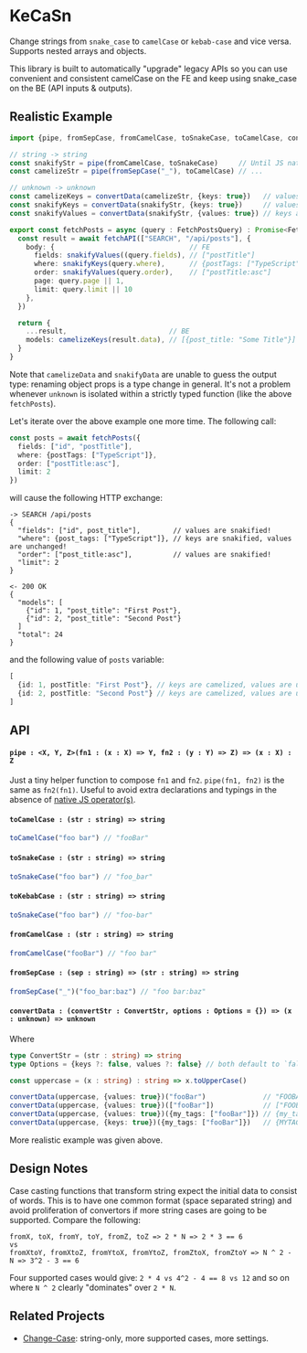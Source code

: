# KeCaSn

Change strings from `snake_case` to `camelCase` or `kebab-case` and vice versa. 
Supports nested arrays and objects.

This library is built to automatically "upgrade" legacy APIs so you can use convenient and consistent
camelCase on the FE and keep using snake_case on the BE (API inputs & outputs).

## Realistic Example

```ts
import {pipe, fromSepCase, fromCamelCase, toSnakeCase, toCamelCase, convertData} from "kecasn"

// string -> string
const snakifyStr = pipe(fromCamelCase, toSnakeCase)     // Until JS natively supports `|>` pipeline operator
const camelizeStr = pipe(fromSepCase("_"), toCamelCase) // ...

// unknown -> unknown
const camelizeKeys = convertData(camelizeStr, {keys: true})   // values are not converted 
const snakifyKeys = convertData(snakifyStr, {keys: true})     // values are not converted 
const snakifyValues = convertData(snakifyStr, {values: true}) // keys are not converted

export const fetchPosts = async (query : FetchPostsQuery) : Promise<FetchPostsResult> => {
  const result = await fetchAPI(["SEARCH", "/api/posts"], {
    body: {                                 // FE                         -> BE 
      fields: snakifyValues((query.fields), // ["postTitle"]              -> ["post_title"]
      where: snakifyKeys(query.where),      // {postTags: ["TypeScript"]} -> {post_tags: ["TypeScript"]}
      order: snakifyValues(query.order),    // ["postTitle:asc"]          -> ["post_title:asc"]
      page: query.page || 1, 
      limit: query.limit || 10
    },
  })

  return {
    ...result,                         // BE                           -> FE 
    models: camelizeKeys(result.data), // [{post_title: "Some Title"}] -> [{postTitle: "Some Title"}]
  }
}
```

Note that `camelizeData` and `snakifyData` are unable to guess the output type: renaming object props
is a type change in general. It's not a problem whenever `unknown` is isolated within a strictly typed
function (like the above `fetchPosts`).

Let's iterate over the above example one more time. The following call: 

```ts
const posts = await fetchPosts({
  fields: ["id", "postTitle"], 
  where: {postTags: ["TypeScript"]}, 
  order: ["postTitle:asc"],
  limit: 2
})
```

will cause the following HTTP exchange: 

```
-> SEARCH /api/posts
{
  "fields": ["id", post_title"],        // values are snakified!
  "where": {post_tags: ["TypeScript"]}, // keys are snakified, values are unchanged!
  "order": ["post_title:asc"],          // values are snakified!
  "limit": 2  
}

<- 200 OK
{
  "models": [
    {"id": 1, "post_title": "First Post"}, 
    {"id": 2, "post_title": "Second Post"}
  ]
  "total": 24
}
```

and the following value of `posts` variable:

```ts
[
  {id: 1, postTitle: "First Post"}, // keys are camelized, values are unchanged!
  {id: 2, postTitle: "Second Post"} // keys are camelized, values are unchanged!
]
```

## API

#### `pipe : <X, Y, Z>(fn1 : (x : X) => Y, fn2 : (y : Y) => Z) => (x : X) : Z`

Just a tiny helper function to compose `fn1` and `fn2`. `pipe(fn1, fn2)` is the same as `fn2(fn1)`.
Useful to avoid extra declarations and typings in the absence of [native JS operator(s)](https://github.com/tc39/proposal-pipeline-operator).

#### `toCamelCase : (str : string) => string`

```ts
toCamelCase("foo bar") // "fooBar"
```

#### `toSnakeCase : (str : string) => string`

```ts
toSnakeCase("foo bar") // "foo_bar"
```

#### `toKebabCase : (str : string) => string`

```ts
toSnakeCase("foo bar") // "foo-bar"
```

#### `fromCamelCase : (str : string) => string`

```ts
fromCamelCase("fooBar") // "foo bar"
```

#### `fromSepCase : (sep : string) => (str : string) => string`

```ts
fromSepCase("_")("foo_bar:baz") // "foo bar:baz"
```

#### `convertData : (convertStr : ConvertStr, options : Options = {}) => (x : unknown) => unknown`

Where 

```ts
type ConvertStr = (str : string) => string
type Options = {keys ?: false, values ?: false} // both default to `false`
```

```ts
const uppercase = (x : string) : string => x.toUpperCase()

convertData(uppercase, {values: true})("fooBar")              // "FOOBAR"
convertData(uppercase, {values: true})(["fooBar"])            // ["FOOBAR"]
convertData(uppercase, {values: true})({my_tags: ["fooBar"]}) // {my_tags: ["FOOBAR"]}
convertData(uppercase, {keys: true})({my_tags: ["fooBar"]})   // {MYTAGS: ["fooBar"]}
```

More realistic example was given above.

## Design Notes

Case casting functions that transform string expect the initial data to consist of words.
This is to have one common format (space separated string) and avoid proliferation of convertors
if more string cases are going to be supported. Compare the following:

```
fromX, toX, fromY, toY, fromZ, toZ => 2 * N => 2 * 3 == 6
vs
fromXtoY, fromXtoZ, fromYtoX, fromYtoZ, fromZtoX, fromZtoY => N ^ 2 - N => 3^2 - 3 == 6
```

Four supported cases would give: `2 * 4 vs 4^2 - 4 == 8 vs 12` and so on where `N ^ 2` 
clearly "dominates" over `2 * N`.

## Related Projects

- [Change-Case](https://github.com/blakeembrey/change-case): string-only, more supported cases, more settings.
